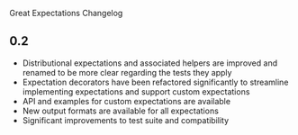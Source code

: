 Great Expectations Changelog

0.2
---
* Distributional expectations and associated helpers are improved and renamed to be more clear regarding the tests they apply
* Expectation decorators have been refactored significantly to streamline implementing expectations and support custom expectations
* API and examples for custom expectations are available
* New output formats are available for all expectations
* Significant improvements to test suite and compatibility
